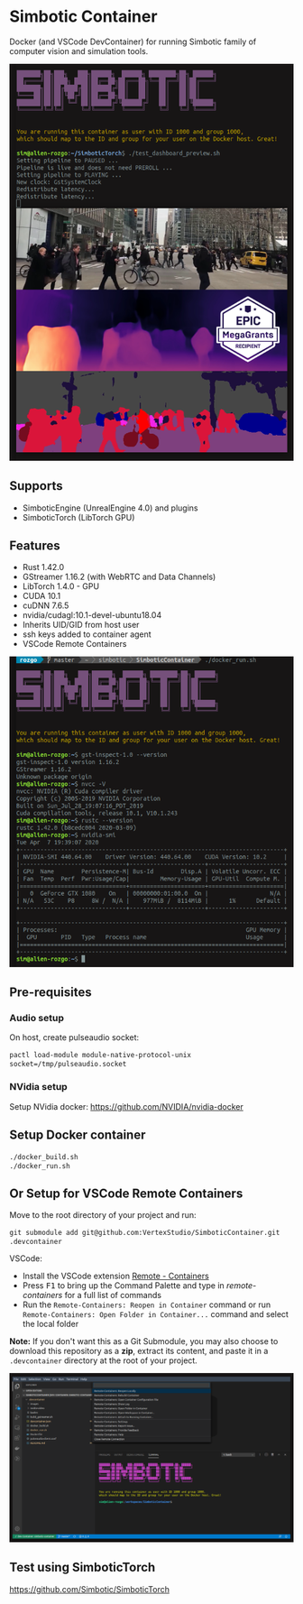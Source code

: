 # Simbotic Container
Docker (and VSCode DevContainer) for running Simbotic family of computer vision and simulation tools.

![](images/test.png)

## Supports
- SimboticEngine (UnrealEngine 4.0) and plugins
- SimboticTorch (LibTorch GPU)

## Features
- Rust 1.42.0
- GStreamer 1.16.2 (with WebRTC and Data Channels)
- LibTorch 1.4.0 - GPU
- CUDA 10.1
- cuDNN 7.6.5
- nvidia/cudagl:10.1-devel-ubuntu18.04
- Inherits UID/GID from host user
- ssh keys added to container agent
- VSCode Remote Containers

![](images/features.png)

## Pre-requisites

### Audio setup
On host, create pulseaudio socket:

```
pactl load-module module-native-protocol-unix socket=/tmp/pulseaudio.socket
```

### NVidia setup

Setup NVidia docker:
https://github.com/NVIDIA/nvidia-docker

## Setup Docker container
```
./docker_build.sh
./docker_run.sh
```

## Or Setup for VSCode Remote Containers

Move to the root directory of your project and run:
```
git submodule add git@github.com:VertexStudio/SimboticContainer.git .devcontainer
```

VSCode:
- Install the VSCode extension [Remote - Containers](https://marketplace.visualstudio.com/items?itemName=ms-vscode-remote.remote-containers)
- Press <kbd>F1</kbd> to bring up the Command Palette and type in *remote-containers* for a full list of commands
- Run the `Remote-Containers: Reopen in Container` command or run `Remote-Containers: Open Folder in Container...` command and select the local folder

**Note:** If you don't want this as a Git Submodule, you may also choose to download this repository as a **zip**, extract its content, and paste it in a `.devcontainer` directory at the root of your project.

![](images/devcontainer.png)

## Test using SimboticTorch
https://github.com/Simbotic/SimboticTorch

